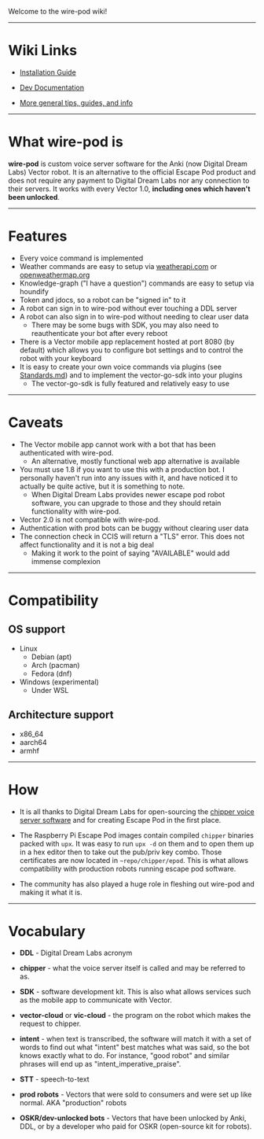 Welcome to the wire-pod wiki!

***

# Wiki Links

* [Installation Guide](./Installation)

* [Dev Documentation](./Standards)

* [More general tips, guides, and info](./Things-to-Know)

***

# What wire-pod is

**wire-pod** is custom voice server software for the Anki (now Digital Dream Labs) Vector robot. It is an alternative to the official Escape Pod product and does not require any payment to Digital Dream Labs nor any connection to their servers. It works with every Vector 1.0, **including ones which haven't been unlocked**.

***


# Features

- Every voice command is implemented
- Weather commands are easy to setup via [weatherapi.com](weatherapi.com) or [openweathermap.org](openweathermap.org)
- Knowledge-graph ("I have a question") commands are easy to setup via houndify
- Token and jdocs, so a robot can be "signed in" to it
- A robot can sign in to wire-pod without ever touching a DDL server
- A robot can also sign in to wire-pod without needing to clear user data
    - There may be some bugs with SDK, you may also need to reauthenticate your bot after every reboot
- There is a Vector mobile app replacement hosted at port 8080 (by default) which allows you to configure bot settings and to control the robot with your keyboard
- It is easy to create your own voice commands via plugins (see [Standards.md](./Standards)) and to implement the vector-go-sdk into your plugins
    - The vector-go-sdk is fully featured and relatively easy to use

***

# Caveats

- The Vector mobile app cannot work with a bot that has been authenticated with wire-pod.
    - An alternative, mostly functional web app alternative is available
- You must use 1.8 if you want to use this with a production bot. I personally haven't run into any issues with it, and have noticed it to actually be quite active, but it is something to note.
    - When Digital Dream Labs provides newer escape pod robot software, you can upgrade to those and they should retain functionality with wire-pod.
- Vector 2.0 is not compatible with wire-pod.
- Authentication with prod bots can be buggy without clearing user data
- The connection check in CCIS will return a "TLS" error. This does not affect functionality and it is not a big deal 
    - Making it work to the point of saying "AVAILABLE" would add immense complexion

***

# Compatibility

## OS support
- Linux
    - Debian (apt)
    - Arch (pacman)
    - Fedora (dnf)
- Windows (experimental)
    - Under WSL

## Architecture support
- x86_64
- aarch64
- armhf

***

# How

* It is all thanks to Digital Dream Labs for open-sourcing the [chipper voice server software](https://github.com/digital-dream-labs/chipper) and for creating Escape Pod in the first place.

* The Raspberry Pi Escape Pod images contain compiled `chipper` binaries packed with `upx`. It was easy to run `upx -d` on them and to open them up in a hex editor then to take out the pub/priv key combo. Those certificates are now located in `~repo/chipper/epod`. This is what allows compatibility with production robots running escape pod software.

* The community has also played a huge role in fleshing out wire-pod and making it what it is.

***

# Vocabulary

* **DDL** - Digital Dream Labs acronym

* **chipper** - what the voice server itself is called and may be referred to as.

* **SDK** - software development kit. This is also what allows services such as the mobile app to communicate with Vector.

* **vector-cloud** or **vic-cloud** - the program on the robot which makes the request to chipper.

* **intent** - when text is transcribed, the software will match it with a set of words to find out what "intent" best matches what was said, so the bot knows exactly what to do. For instance, "good robot" and similar phrases will end up as "intent_imperative_praise".

* **STT** - speech-to-text

* **prod robots** - Vectors that were sold to consumers and were set up like normal. AKA "production" robots

* **OSKR/dev-unlocked bots** - Vectors that have been unlocked by Anki, DDL, or by a developer who paid for OSKR (open-source kit for robots).